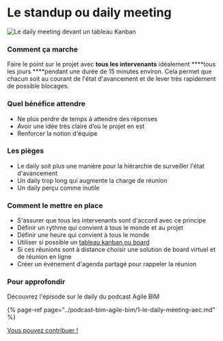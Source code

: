# Le standup ou daily meeting

![Le daily meeting devant un tableau Kanban](../../.gitbook/assets/undraw_scrum_board_cesn.png)

### Comment ça marche

Faire le point sur le projet avec **tous les intervenants** idéalement ****tous les jours ****pendant une durée de 15 minutes environ. Cela permet que chacun soit au courant de l'état d'avancement et de lever très rapidement de possible blocages.  

### Quel bénéfice attendre 

* Ne plus perdre de temps à attendre des réponses
* Avoir une idée très claire d’où le projet en est 
*  Renforcer la notion d'équipe 

### Les pièges 

* Le daily soit plus une manière pour la hiérarchie de surveiller l'état d'avancement 
* Un daily trop long qui augmente la charge de réunion 
* Un daily perçu comme inutile 

### Comment le mettre en place 

* S'assurer que tous les intervenants sont d'accord avec ce principe 
* Définir un rythme qui convient à tous le monde et au projet 
* Définir une heure qui convient à tous le monde 
* Utiliser si possible un [tableau kanban ou board](tableau-kanban-board.md)
* Si ces réunions sont à distance choisir une solution de board virtuel et de réunion en ligne 
* Créer un événement d'agenda partagé pour rappeler la réunion 

### Pour approfondir 

Découvrez l'épisode sur le daily du podcast Agile BIM

{% page-ref page="../podcast-bim-agile-bim/1-le-daily-meeting-aec.md" %}

[Vous pouvez contribuer ! ](../communaute-agile-bim/contribuer.md)

